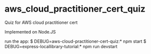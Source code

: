 # aws_cloud_practitioner_cert_quiz
Quiz for AWS cloud practitioner cert

Implemented on Node.JS

run the app:
    $ DEBUG=aws-cloud-practitioner-cert-quiz:* npm start
    $ DEBUG=express-locallibrary-tutorial:* npm run devstart
